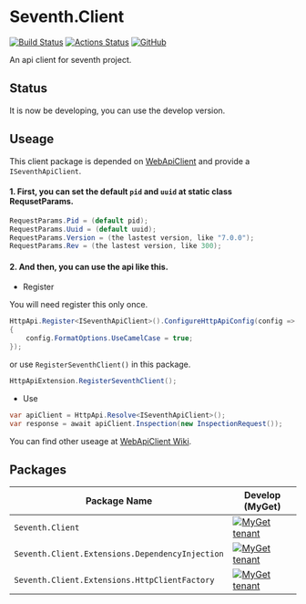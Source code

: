# Seventh.Client
[![Build Status](https://dev.azure.com/SeventhServices/Seventh.Client/_apis/build/status/Seventh.Client?branchName=master)](https://dev.azure.com/SeventhServices/Seventh.Client/_build/latest?definitionId=15&branchName=master)
[![Actions Status](https://github.com/SeventhServices/SeventhServices.Client/workflows/Build/badge.svg)](https://github.com/SeventhServices/SeventhClient/actions)
[![GitHub](https://img.shields.io/github/license/SeventhServices/SeventhServices.Client)](https://github.com/SeventhServices/SeventhServices.Client/blob/master/LICENSE)

An api client for seventh project.

## Status
It is now be developing, you can use the develop version.

## Useage
This client package is depended on 
[WebApiClient](https://github.com/dotnetcore/WebApiClient) and provide a `ISeventhApiClient`.

#### 1. First, you can set the default `pid` and `uuid` at static class RequsetParams. ####
```csharp
RequestParams.Pid = (default pid);
RequestParams.Uuid = (default uuid);
RequestParams.Version = (the lastest version, like "7.0.0");
RequestParams.Rev = (the lastest version, like 300);
```
#### 2. And then, you can use the api like this. ####
* Register 

You will need register this only once.
```csharp
HttpApi.Register<ISeventhApiClient>().ConfigureHttpApiConfig(config =>
{
    config.FormatOptions.UseCamelCase = true;
});
```
or use `RegisterSeventhClient()` in this package.
```csharp
HttpApiExtension.RegisterSeventhClient();
```
* Use
```csharp
var apiClient = HttpApi.Resolve<ISeventhApiClient>();
var response = await apiClient.Inspection(new InspectionRequest());
```

You can find other useage at 
[WebApiClient Wiki](https://github.com/dotnetcore/WebApiClient/wiki).

## Packages
| Package Name                   | Develop (MyGet) |
|--------------------------------|-----------------|
| `Seventh.Client`       | [![MyGet tenant](https://img.shields.io/seventhservices.myget/seventhservices/v/Seventh.Client?label=Version)](https://www.myget.org/feed/seventhservices/package/nuget/Seventh.Client)|
| `Seventh.Client.Extensions.DependencyInjection` | [![MyGet tenant](https://img.shields.io/seventhservices.myget/seventhservices/v/Seventh.Client.Extensions.DependencyInjection?label=Version)](https://www.myget.org/feed/seventhservices/package/nuget/Seventh.Client.Extensions.DependencyInjection) |
| `Seventh.Client.Extensions.HttpClientFactory` | [![MyGet tenant](https://img.shields.io/seventhservices.myget/seventhservices/v/Seventh.Client.Extensions.HttpClientFactory?label=Version)](https://www.myget.org/feed/seventhservices/package/nuget/Seventh.Client.Extensions.HttpClientFactory) |
